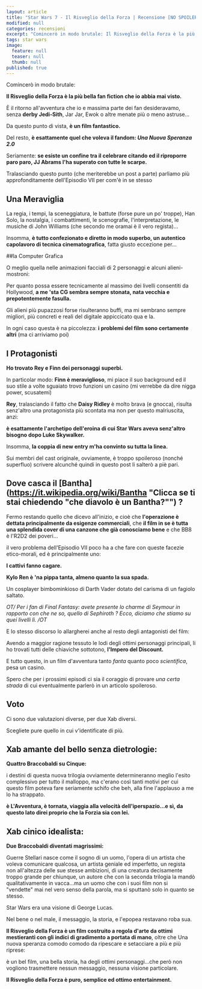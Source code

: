 ```yaml
---
layout: article
title: "Star Wars 7 - Il Risveglio della Forza | Recensione [NO SPOILER]"
modified: null
categories: recensioni
excerpt: "Comincerò in modo brutale: Il Risveglio della Forza è la più..."
tags: star wars
image: 
  feature: null
  teaser: null
  thumb: null
published: true
---
```



Comincerò in modo brutale:

**Il Risveglio della Forza è la più bella fan fiction che io abbia mai visto.**

È il ritorno all'avventura che io e massima parte dei fan desideravamo, senza **derby Jedi-Sith**, Jar Jar, Ewok o altre menate più o meno astruse...

Da questo punto di vista, **è un film fantastico.**

Del resto, **è esattamente quel che voleva il fandom: _Una Nuova Speranza 2.0_**

Seriamente: **se esiste un confine tra il celebrare citando ed il riproporre paro paro, JJ Abrams l'ha superato con tutte le scarpe.**

Tralasciando questo punto (che meriterebbe un post a parte) parliamo più approfonditamente dell'Episodio VII per com'è in se stesso

## Una Meraviglia

La regia, i tempi, la sceneggiatura, le battute (forse pure un po' troppe), Han Solo, la nostalgia, i combattimenti, le scenografie, l'interpretazione, le musiche di John Williams (che secondo me oramai è il vero regista)...

Insomma, **è tutto confezionato e diretto in modo superbo, un autentico capolavoro di tecnica cinematografica**, fatta giusto eccezione per...

##la Computer Grafica 

O meglio quella nelle animazioni facciali di 2 personaggi e alcuni alieni-mostroni:

Per quanto possa essere tecnicamente al massimo dei livelli consentiti da Hollywood, **a me 'sta CG sembra sempre stonata, nata vecchia e prepotentemente fasulla.**

Gli alieni più pupazzosi forse risulteranno buffi, ma mi sembrano sempre migliori, più concreti e reali del digitale appiccicato qua e la.

In ogni caso questa è na piccolezza: **i problemi del film sono certamente altri** (ma ci arriviamo poi)

## I Protagonisti

**Ho trovato Rey e Finn dei personaggi superbi.**

In particolar modo: **Finn è meraviglioso**, mi piace il suo background ed il suo stile a volte sguaiato trovo funzioni un casino (mi verrebbe da dire nigga power, scusatemi)

**Rey**, tralasciando il fatto che **Daisy Ridley** è molto brava (e gnocca), risulta senz'altro una protagonista più scontata ma non per questo malriuscita, anzi:

**è esattamente l'archetipo dell'eroina di cui Star Wars aveva senz'altro bisogno dopo Luke Skywalker.**

Insomma, **la coppia di new entry m'ha convinto su tutta la linea.**

Sui membri del cast originale, ovviamente, è troppo spoileroso (nonché superfluo) scrivere alcunché quindi in questo post li salterò a piè pari.

## Dove casca il [Bantha](https://it.wikipedia.org/wiki/Bantha "Clicca se ti stai chiedendo "che diavolo è un Bantha?"") ?

Fermo restando quello che dicevo all'inizio, e cioè che **l'operazione è dettata principalmente da esigenze commerciali**, che **il film in se è tutta una splendida cover di una canzone che già conosciamo bene** e che BB8 è l'R2D2 dei poveri...

il vero problema dell'Episodio VII poco ha a che fare con queste facezie etico-morali, ed è principalmente uno:

**I cattivi fanno cagare.**

**Kylo Ren è 'na pippa tanta, almeno quanto la sua spada.**

Un cosplayer bimbominkioso di Darth Vader dotato del carisma di un fagiolo saltato.

_OT/ Per i fan di Final Fantasy: avete presente lo charme di Seymour in rapporto con che ne so, quello di Sephiroth ? 
Ecco, diciamo che stiamo su quei livelli lì. /OT_

E lo stesso discorso lo allargherei anche al resto degli antagonisti del film:

Avendo a maggior ragione tessuto le lodi degli ottimi personaggi principali, li ho trovati tutti delle chiaviche sottotono, **l'Impero del Discount.**

E tutto questo, in un film d'avventura tanto _fanta_ quanto poco _scientifica_, pesa un casino.

Spero che per i prossimi episodi ci sia il coraggio di provare _una certa strada_ di cui eventualmente parlerò in un articolo spoileroso.

## Voto

Ci sono due valutazioni diverse, per due Xab diversi.

Scegliete pure quello in cui v'identificate di più.

## Xab amante del bello senza dietrologie:

**Quattro Braccobaldi su Cinque:**

i destini di questa nuova trilogia ovviamente determineranno meglio l'esito complessivo per tutto il malloppo, ma c'erano così tanti motivi per cui questo film poteva fare seriamente schifo che beh, alla fine l'applauso a me lo ha strappato.

**è L'Avventura, è tornata, viaggia alla velocità dell'iperspazio...e sì, da questo lato direi proprio che la Forzia sia con lei.**

## Xab cinico idealista:

**Due Braccobaldi diventati magrissimi:**

Guerre Stellari nasce come il sogno di un uomo, l'opera di un artista che voleva comunicare qualcosa, un artista geniale ed imperfetto, un regista non all'altezza delle sue stesse ambizioni, di una creatura decisamente troppo grande per chiunque, un autore che con la seconda trilogia la mandò qualitativamente in vacca...ma un uomo che con i suoi film non si "vendette" mai nel vero senso della parola, ma si sputtanò solo in quanto se stesso.

Star Wars era una visione di George Lucas.

Nel bene o nel male, il messaggio, la storia, e l'epopea restavano roba sua.

**Il Risveglio della Forza è un film costruito a regola d'arte da ottimi mestieranti con gli indici di gradimento a portata di mano**, oltre che Una nuova speranza comodo comodo da ripescare e setacciare a più e più riprese:

è un bel film, una bella storia, ha degli ottimi personaggi...che però non vogliono trasmettere nessun messaggio, nessuna visione particolare.

**Il Risveglio della Forza è puro, semplice ed ottimo entertainment.**
